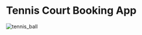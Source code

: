 # Tennis Court Booking App
![tennis_ball](https://github.com/Bouza1/booking_app/assets/97123953/a755f73a-14c9-4820-82c7-886a1f1ddfc7)



